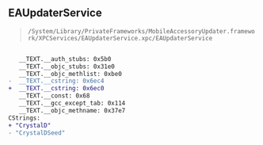 ## EAUpdaterService

> `/System/Library/PrivateFrameworks/MobileAccessoryUpdater.framework/XPCServices/EAUpdaterService.xpc/EAUpdaterService`

```diff

   __TEXT.__auth_stubs: 0x5b0
   __TEXT.__objc_stubs: 0x31e0
   __TEXT.__objc_methlist: 0xbe0
-  __TEXT.__cstring: 0x6ec4
+  __TEXT.__cstring: 0x6ec0
   __TEXT.__const: 0x68
   __TEXT.__gcc_except_tab: 0x114
   __TEXT.__objc_methname: 0x37e7
CStrings:
+ "CrystalD"
- "CrystalDSeed"

```
